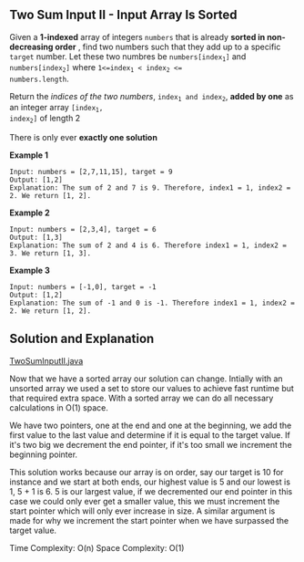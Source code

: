 ## Two Sum Input II - Input Array Is Sorted

Given a **1-indexed** array of integers ```numbers``` that is already **sorted in non-decreasing order**
, find two numbers such that they add up to a specific ```target``` number. Let these two numbres be 
<code>numbers[index<sub>1</sub>]</code> and <code>numbers[index<sub>2</sub>]</code> where
<code>1<=index<sub>1</sub> < index<sub>2</sub> <= numbers.length</code>.

Return the *indices of the two numbers*, <code>index<sub>1</sub> and index<sub>2</sub></code>, **added by one**
as an integer array <code>[index<sub>1</sub>, index<sub>2</sub>]</code> of length 2

There is only ever **exactly one solution**

**Example 1**
```
Input: numbers = [2,7,11,15], target = 9
Output: [1,2]
Explanation: The sum of 2 and 7 is 9. Therefore, index1 = 1, index2 = 2. We return [1, 2].
```

**Example 2**
```
Input: numbers = [2,3,4], target = 6
Output: [1,3]
Explanation: The sum of 2 and 4 is 6. Therefore index1 = 1, index2 = 3. We return [1, 3].
```

**Example 3**

```
Input: numbers = [-1,0], target = -1
Output: [1,2]
Explanation: The sum of -1 and 0 is -1. Therefore index1 = 1, index2 = 2. We return [1, 2].
```

## Solution and Explanation
[TwoSumInputII.java](/JavaCodeChallenges/src/com/acanady/challengesolutions/TwoSumInputII.java)

Now that we have a sorted array our solution can change. Intially with an unsorted
array we used a set to store our values to achieve fast runtime but that required extra space.
With a sorted array we can do all necessary calculations in O(1) space. 

We have  two pointers, one at the end and one at the beginning, we add the first value
to the last value and determine if it is equal to the target value. If it's two big we decrement
the end pointer, if it's too small we increment the beginning pointer. 

This solution works because our array is on order, say our target is 10 for instance and  we  start
at both ends, our highest value is 5 and our lowest is 1, 5 + 1 is 6. 5 is our largest value, if we decremented our end
pointer in this case we could only ever get a smaller value, this we must increment the start pointer which
will only ever increase in size. A similar argument is made for why we increment the start pointer when we have
surpassed the target value.

Time Complexity: O(n)
Space Complexity: O(1)